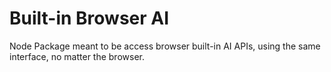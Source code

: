 # Built-in Browser AI

Node Package meant to be access browser built-in AI APIs, using the same interface, no matter the browser.
